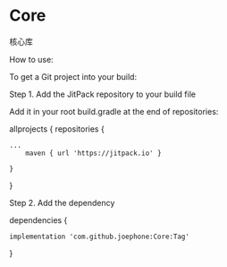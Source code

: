 # Core
核心库

How to use:

To get a Git project into your build:

Step 1. Add the JitPack repository to your build file

Add it in your root build.gradle at the end of repositories:

allprojects {
    repositories {
    
    ...
        maven { url 'https://jitpack.io' }
        
    }
}

Step 2. Add the dependency

dependencies {

    implementation 'com.github.joephone:Core:Tag'
    
}
